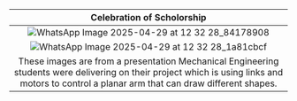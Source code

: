 |                         Celebration of Scholorship                          |
| :-------------------------------------------------------------------------: |
|  ![WhatsApp Image 2025-04-29 at 12 32 28_84178908](https://github.com/user-attachments/assets/28ee2705-c5d6-4c98-bc0b-250b76c44e79) |
|![WhatsApp Image 2025-04-29 at 12 32 28_1a81cbcf](https://github.com/user-attachments/assets/ae7d155f-646c-43e0-b95e-cedd92fd7b5d)|
| These images are from a presentation Mechanical Engineering students were delivering on their project which is using links and motors to control a planar arm that can draw different shapes. |
